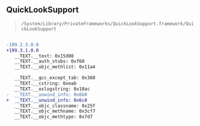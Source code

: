 ## QuickLookSupport

> `/System/Library/PrivateFrameworks/QuickLookSupport.framework/QuickLookSupport`

```diff

-199.2.3.0.0
+199.3.1.0.0
   __TEXT.__text: 0x15d08
   __TEXT.__auth_stubs: 0xf60
   __TEXT.__objc_methlist: 0x11a4

   __TEXT.__gcc_except_tab: 0x360
   __TEXT.__cstring: 0xeab
   __TEXT.__oslogstring: 0x10ac
-  __TEXT.__unwind_info: 0x6b0
+  __TEXT.__unwind_info: 0x6c8
   __TEXT.__objc_classname: 0x25f
   __TEXT.__objc_methname: 0x3cf7
   __TEXT.__objc_methtype: 0x7d7

```
